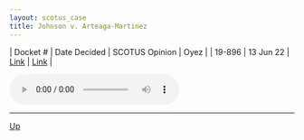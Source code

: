 ```yaml
---
layout: scotus_case
title: Johnson v. Arteaga-Martinez
---
```


| Docket # | Date Decided | SCOTUS Opinion | Oyez |
| 19-896 | 13 Jun 22 | [Link](https://www.supremecourt.gov/opinions/21pdf/596us2r40_2d93.pdf) | [Link](https://www.oyez.org/cases/2021/19-896) |

<audio controls>
   <source src='./resources/19-896.mp3' type='audio/mpeg'>
</audio>

<object data='./resources/19-896.pdf' type='application/pdf'></object>

---

[Up](./README.md)